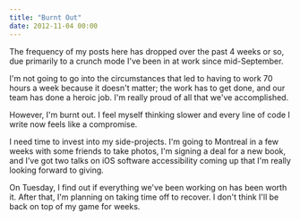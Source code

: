 ```yaml
---
title: "Burnt Out"
date: 2012-11-04 00:00
---
```


<p>The frequency of my posts here has dropped over the past 4 weeks or so, due primarily to a crunch mode I've been in at work since mid-September. </p>

<p>I'm not going to go into the circumstances that led to having to work 70 hours a week because it doesn't matter; the work has to get done, and our team has done a heroic job. I'm really proud of all that we've accomplished.</p>

<p>However, I'm burnt out. I feel myself thinking slower and every line of code I write now feels like a compromise.</p>

<p>I need time to invest into my side-projects. I'm going to Montreal in a few weeks with some friends to take photos, I'm signing a deal for a new book, and I've got two talks on iOS software accessibility coming up that I'm really looking forward to giving.</p>

<p>On Tuesday, I find out if everything we've been working on has been worth it. After that, I'm planning on taking time off to recover. I don't think I'll be back on top of my game for weeks. </p>

<!-- more -->


